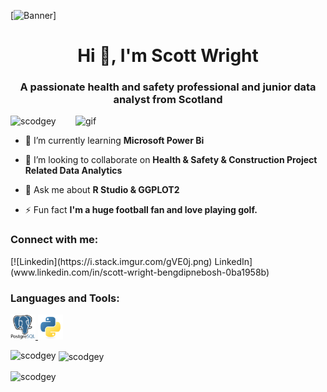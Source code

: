 [![Banner]([https://res.cloudinary.com/jlengstorf/image/upload/f_auto,g_auto/v1593579116/jason.af/og-image.jpg](https://www.google.com/search?q=data&tbm=isch&ved=2ahUKEwie29Cy3qX4AhUD_RoKHSDIBnsQ2-cCegQIABAA&oq=data&gs_lcp=CgNpbWcQAzIECAAQQzIECAAQQzIECAAQQzIECAAQQzIECAAQQzIECAAQQzIECAAQQzIECAAQQzIHCAAQsQMQQzIHCAAQsQMQQzoGCAAQHhAHOgYIABAeEAg6CAgAELEDEIMBOgQIABADOggIABCABBCxAzoFCAAQgARQ0whYqQtg9w9oAHAAeACAAUqIAcsCkgEBNZgBAKABAaoBC2d3cy13aXotaW1nwAEB&sclient=img&ei=2bekYt6KJYP6a6CQm9gH&bih=789&biw=1440&rlz=1C5CHFA_enGB945GB945))]
<h1 align="center">Hi 👋, I'm Scott Wright</h1>
<h3 align="center">A passionate health and safety professional and junior data analyst from Scotland</h3>
<img align="right" alt="gif" width="400" src="https://cdn.dribbble.com/users/1162077/screenshots/3848914/programmer.gif">

<p align="left"> <img src="https://komarev.com/ghpvc/?username=scodgey&label=Profile%20views&color=0e75b6&style=flat" alt="scodgey" /> </p>

- 🌱 I’m currently learning **Microsoft Power Bi**

- 👯 I’m looking to collaborate on **Health & Safety & Construction Project Related Data Analytics**

- 💬 Ask me about **R Studio & GGPLOT2**

- ⚡ Fun fact **I'm a huge football fan and love playing golf.**


<h3 align="left">Connect with me:</h3>
[![Linkedin](https://i.stack.imgur.com/gVE0j.png) LinkedIn](www.linkedin.com/in/scott-wright-bengdipnebosh-0ba1958b)
<p align="left">
</p>

<h3 align="left">Languages and Tools:</h3>
<p align="left"> <a href="https://www.postgresql.org" target="_blank" rel="noreferrer"> <img src="https://raw.githubusercontent.com/devicons/devicon/master/icons/postgresql/postgresql-original-wordmark.svg" alt="postgresql" width="40" height="40"/> </a> <a href="https://www.python.org" target="_blank" rel="noreferrer"> <img src="https://raw.githubusercontent.com/devicons/devicon/master/icons/python/python-original.svg" alt="python" width="40" height="40"/> </a> </p>

<p><img align="left" src="https://github-readme-stats.vercel.app/api/top-langs?username=scodgey&show_icons=true&locale=en&layout=compact" alt="scodgey" /></p>

<p>&nbsp;<img align="center" src="https://github-readme-stats.vercel.app/api?username=scodgey&show_icons=true&locale=en" alt="scodgey" /></p>

<p><img align="center" src="https://github-readme-streak-stats.herokuapp.com/?user=scodgey&" alt="scodgey" /></p>
